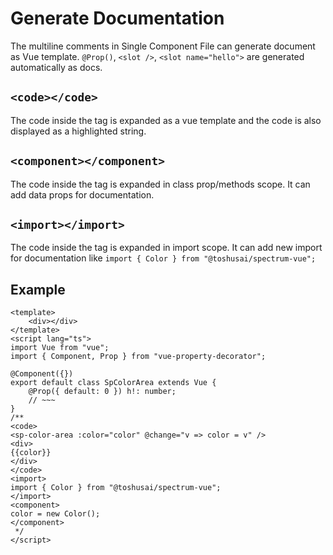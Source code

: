 # Generate Documentation
The multiline comments in Single Component File can generate document as Vue template.
`@Prop()`, `<slot />`, `<slot name="hello">` are generated automatically as docs.

## `<code></code>`
The code inside the tag is expanded as a vue template and the code is also displayed as a highlighted string.

## `<component></component>`
The code inside the tag is expanded in class prop/methods scope.
It can add data props for documentation.

## `<import></import>`
The code inside the tag is expanded in import scope.
It can add new import for documentation like `import { Color } from "@toshusai/spectrum-vue";`

## Example
```vue
<template>
    <div></div>
</template>
<script lang="ts">
import Vue from "vue";
import { Component, Prop } from "vue-property-decorator";

@Component({})
export default class SpColorArea extends Vue {
    @Prop({ default: 0 }) h!: number;
    // ~~~
}
/**
<code>
<sp-color-area :color="color" @change="v => color = v" />
<div>
{{color}}
</div>
</code>
<import>
import { Color } from "@toshusai/spectrum-vue";
</import>
<component>
color = new Color();
</component>
 */
</script>
```